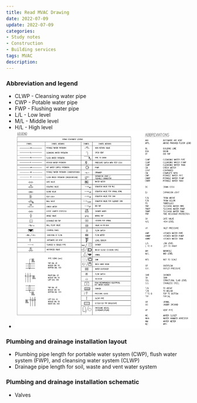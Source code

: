 ```yaml
---
title: Read MVAC Drawing
date: 2022-07-09
update: 2022-07-09
categories: 
- Study notes
- Construction
- Building services
tags: MVAC
description: 
---
```


### Abbreviation and legend

- CLWP - Cleansing water pipe
- CWP - Potable water pipe
- FWP - Flushing water pipe
- L/L - Low level
- M/L - Middle level
- H/L - High level
- <img src="https://raw.githubusercontent.com/zoe-gif/images/master/20220709103204.png" width="1000" height="">

### Plumbing and drainage installation layout

- Plumbing pipe length for portable water system (CWP), flush water system (FWP), and cleansing water system (CLWP)
- Drainage pipe length for soil, waste and vent water system

### Plumbing and drainage installation schematic

- Valves